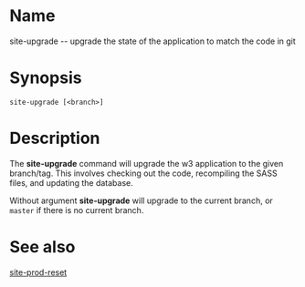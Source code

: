 # Name

site-upgrade -- upgrade the state of the application to match the code in git

# Synopsis

    site-upgrade [<branch>]

# Description

The **site-upgrade** command will upgrade the w3 application to the given
branch/tag.  This involves checking out the code, recompiling the SASS files,
and updating the database.

Without argument **site-upgrade** will upgrade to the current branch, or
`master` if there is no current branch.

# See also

[site-prod-reset](site-prod-reset.html)

